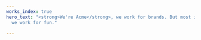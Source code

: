 ```yaml
---
works_index: true
hero_text: "<strong>We're Acme</strong>, we work for brands. But most importantly,
  we work for fun."

---
```

<Hero :text="$page.frontmatter.hero_text" />
<WorksList />
